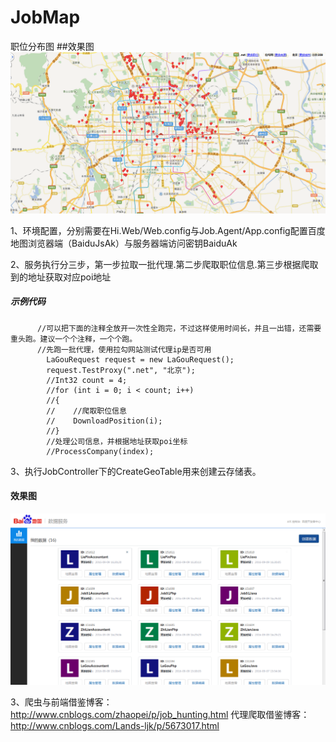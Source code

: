 # JobMap
职位分布图
##效果图
![github-01.jpg](/效果图/职位分布图.png "职位分布图.png")

1、环境配置，分别需要在Hi.Web/Web.config与Job.Agent/App.config配置百度地图浏览器端（BaiduJsAk）与服务器端访问密钥BaiduAk

2、服务执行分三步，第一步拉取一批代理.第二步爬取职位信息.第三步根据爬取到的地址获取对应poi地址
##### 示例代码
	      //可以把下面的注释全放开一次性全跑完，不过这样使用时间长，并且一出错，还需要重头跑。建议一个个注释，一个个跑。
	      //先跑一批代理，使用拉勾网站测试代理ip是否可用
            LaGouRequest request = new LaGouRequest();
            request.TestProxy(".net", "北京");
            //Int32 count = 4;
            //for (int i = 0; i < count; i++)
            //{
            //    //爬取职位信息
            //    DownloadPosition(i);
            //}
            //处理公司信息，并根据地址获取poi坐标
            //ProcessCompany(index);
3、执行JobController下的CreateGeoTable用来创建云存储表。
#### 效果图
![github-01.jpg](/效果图/百度地图云存储数据表.png "百度地图云存储数据表.png")

3、爬虫与前端借鉴博客：http://www.cnblogs.com/zhaopei/p/job_hunting.html
   代理爬取借鉴博客：http://www.cnblogs.com/Lands-ljk/p/5673017.html

